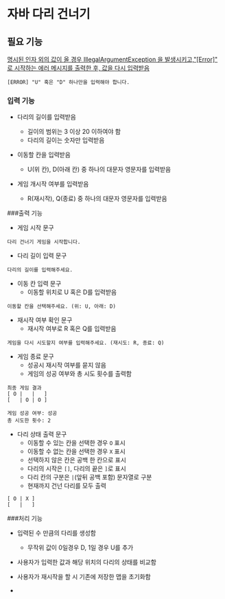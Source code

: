 # 자바 다리 건너기
## 필요 기능

<u>명시된 인자 외의 값이 올 경우 IllegalArgumentException 을 발생시키고,"[Error]" 로 시작하는 에러 메시지를 출력한 후, 값을 다시 입력받음 </u>
    
    [ERROR] "U" 혹은 "D" 하나만을 입력해야 합니다.

### 입력 기능
- 다리의 길이를 입력받음
    - 길이의 범위는 3 이상 20 이하여야 함
    - 다리의 길이는 숫자만 입력받음
  
- 이동할 칸을 입력받음
    - U(위 칸), D(아래 칸) 중 하나의 대문자 영문자를 입력받음
  
- 게임 개시작 여부를 입력받음
    - R(재시작), Q(종료) 중 하나의 대문자 영문자를 입력받음
  
###출력 기능
- 게임 시작 문구
```
다리 건너기 게임을 시작합니다.
```
- 다리 길이 입력 문구
```
다리의 길이를 입력해주세요.
```  
- 이동 칸 입력 문구
    - 이동할 위치로 U 혹은 D를 입력받음
```
이동할 칸을 선택해주세요. (위: U, 아래: D)
```
- 재시작 여부 확인 문구
    - 재시작 여부로 R 혹은 Q를 입력받음
```
게임을 다시 시도할지 여부를 입력해주세요. (재시도: R, 종료: Q)
```  
- 게임 종료 문구
    - 성공시 재시작 여부를 묻지 않음
    - 게임의 성공 여부와 총 시도 횟수를 출력함
```
최종 게임 결과
[ O |   |   ]
[   | O | O ]

게임 성공 여부: 성공
총 시도한 횟수: 2
```
- 다리 상태 출력 문구
    - 이동할 수 있는 칸을 선택한 경우 `O` 표시
    - 이동할 수 없는 칸을 선택한 경우 `X` 표시 
    - 선택하지 않은 칸은 공백 한 칸으로 표시
    - 다리의 시작은 `[]`, 다리의 끝은 `]`로 표시
    - 다리 칸의 구분은 `|`(앞뒤 공백 포함) 문자열로 구분
    - 현재까지 건넌 다리를 모두 출력

```
[ O | X ]
[   |   ]
```
###처리 기능
- 입력된 수 만큼의 다리를 생성함
    - 무작위 값이 0일경우 D, 1일 경우 U를 추가
  
- 사용자가 입력한 값과 해당 위치의 다리의 상태를 비교함
  
- 사용자가 재시작을 할 시 기존에 저장한 맵을 초기화함

- 